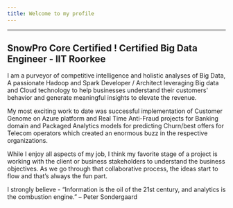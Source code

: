 ```yaml
---
title: Welcome to my profile
---
```


---
SnowPro Core Certified !
Certified Big Data Engineer - IIT Roorkee
---
I am a purveyor of competitive intelligence and holistic analyses of Big Data,
A passionate Hadoop and Spark Developer / Architect leveraging Big data and Cloud technology to help businesses understand their customers' behavior and generate meaningful insights to elevate the revenue.

My most exciting work to date was successful implementation of Customer Genome on Azure platform and Real Time Anti-Fraud projects for Banking domain and Packaged Analytics models for predicting Churn/best offers for Telecom operators which created an enormous buzz in the respective organizations.

While I enjoy all aspects of my job, I think my favorite stage of a project is working with the client or business stakeholders to understand the business objectives. As we go through that collaborative process, the ideas start to flow and that’s always the fun part.

I strongly believe -
“Information is the oil of the 21st century, and analytics is the combustion engine.” – Peter Sondergaard
